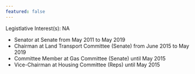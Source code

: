 ```yaml
---
featured: false
---
```

Legistlative Interest(s): NA

* Senator at Senate from May 2011 to May 2019
* Chairman at Land Transport Committee (Senate) from June 2015 to May 2019
* Committee Member at Gas Committee (Senate) until May 2015
* Vice-Chairman at Housing Committee (Reps) until May 2015

